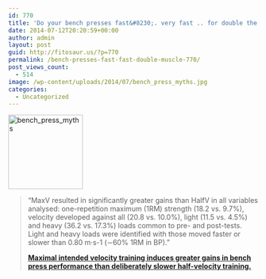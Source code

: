 ```yaml
---
id: 770
title: 'Do your bench presses fast&#8230;. very fast .. for double the muscle'
date: 2014-07-12T20:20:59+00:00
author: admin
layout: post
guid: http://fitosaur.us/?p=770
permalink: /bench-presses-fast-fast-double-muscle-770/
post_views_count:
  - 514
image: /wp-content/uploads/2014/07/bench_press_myths.jpg
categories:
  - Uncategorized
---
```

<a href="http://fitosaur.us/wp-content/uploads/2014/07/bench_press_myths.jpg" onclick="_gaq.push(['_trackEvent', 'outbound-article', 'http://fitosaur.us/wp-content/uploads/2014/07/bench_press_myths.jpg', '']);" ><img class="alignleft size-thumbnail wp-image-778" src="http://fitosaur.us/wp-content/uploads/2014/07/bench_press_myths-300x300.jpg" alt="bench_press_myths" width="150" height="150" /></a>

> &#8220;MaxV resulted in significantly greater gains than HalfV in all variables analysed: one-repetition maximum (1RM) strength (18.2 vs. 9.7%), velocity developed against all (20.8 vs. 10.0%), light (11.5 vs. 4.5%) and heavy (36.2 vs. 17.3%) loads common to pre- and post-tests. Light and heavy loads were identified with those moved faster or slower than 0.80 m·s-1 (∼60% 1RM in BP).&#8221;
> 
> <a href="http://www.ncbi.nlm.nih.gov/pubmed/24734902" onclick="_gaq.push(['_trackEvent', 'outbound-article', 'http://www.ncbi.nlm.nih.gov/pubmed/24734902', 'Maximal intended velocity training induces greater gains in bench press performance than deliberately slower half-velocity training.']);" ><strong>Maximal intended velocity training induces greater gains in bench press performance than deliberately slower half-velocity training.</strong></a>